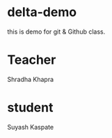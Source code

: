 # delta-demo
this is demo for git &amp; Github class.

# Teacher
Shradha Khapra

# student
Suyash Kaspate

